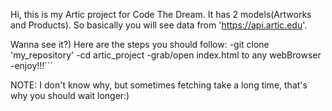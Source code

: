Hi, this is my Artic project for Code The Dream.
It has 2 models(Artworks and Products). So basically you will see data from 'https://api.artic.edu'.

Wanna see it?)
Here are the steps you should follow:
  -git clone 'my_repository'
  -cd artic_project
  -grab/open index.html to any webBrowser
  -enjoy!!!```

NOTE: I don't know why, but sometimes fetching take a long time, that's why you should wait longer:)
